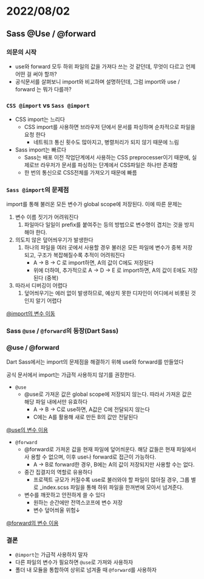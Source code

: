 # 2022/08/02

## **Sass @Use** / **@forward**

### 의문의 시작

- use와 forward 모두 하위 파일의 값을 가져다 쓰는 것 같던데, 무엇이 다르고 언제
  어떤 걸 써야 할까?
- 공식문서를 살펴보니 import와 비교하며 설명하던데, 그럼 import와 use / forward
  는 뭐가 다를까?

### `CSS @import` vs `Sass @import`

- CSS import는 느리다
  - CSS import를 사용하면 브라우저 단에서 문서를 파싱하며 순차적으로 파일을 요청
    한다
    - 네트워크 통신 횟수도 많아지고, 병렬처리가 되지 않기 때문에 느림
- Sass import는 빠르다
  - Sass는 배포 이전 작업단계에서 사용하는 CSS preprocesser이기 때문에, 실제로브
    라우저가 문서를 파싱하는 단계에서 CSS파일은 하나만 존재함
  - 한 번의 통신으로 CSS전체를 가져오기 때문에 빠름

### `Sass @import`의 문제점

import를 통해 불러온 모든 변수가 global scope에 저장된다. 이에 따른 문제는

1. 변수 이름 짓기가 어려워진다
   1. 파일마다 일일이 prefix를 붙여주는 등의 방법으로 변수명이 겹치는 것을 방지
      해야 한다.
2. 의도치 않은 덮어씌우기가 발생한다
   1. 하나의 파일을 여러 곳에서 사용할 경우 불러온 모든 파일에 변수가 중복 저장
      되고, 구조가 복잡해질수록 추적이 어려워진다
      - A → B → C 로 import하면, A의 값이 C에도 저장된다
      - 위에 더하여, 추가적으로 A → D → E 로 import하면, A의 값이 E에도 저장된다
        (중복)
3. 따라서 디버깅이 어렵다
   1. 덮어씌우기는 에러 없이 발생하므로, 예상치 못한 디자인이 어디에서 비롯된 것
      인지 알기 어렵다

[@import의 변수 이동]('./../images/@import.png')

### Sass `@use` / `@forward`의 등장(Dart Sass)

### @use / @forward

Dart Sass에서는 import의 문제점을 해결하기 위해 use와 forward를 만들었다

공식 문서에서 import는 가급적 사용하지 않기를 권장한다.

- `@use`
  - @use로 가져온 값은 global scope에 저장되지 않는다. 따라서 가져온 값은 해당
    파일 내에서만 유효하다
    - A → B → C로 use하면, A값은 C에 전달되지 않는다
    - C에는 A를 활용해 새로 만든 B의 값만 전달된다

[@use의 변수 이용]('./../images/@use.png')

- `@forward`
  - @forward로 가져온 값을 현재 파일에 덮어씌운다. 해당 값들은 현재 파일에서 사
    용할 수 없으며, 이후 use나 forward로 접근이 가능하다.
    - A → B로 forward한 경우, B에는 A의 값이 저장되지만 사용할 수는 없다.
  - 중간 집결지의 역할로 유용하다
    - 프로젝트 규모가 커질수록 use로 불러와야 할 파일이 많아질 경우, 그룹 별로
      \_index.scss 파일을 통해 하위 파일을 한꺼번에 모아서 넘겨준다.
  - 변수를 깨끗하고 안전하게 쓸 수 있다
    - 원하는 순간에만 전역스코프에 변수 저장
    - 변수 덮어씌울 위험&darr;

[@forward의 변수 이용]('./../images/@forward.png')

### 결론

- `@import`는 가급적 사용하지 말자
- 다른 파일의 변수가 필요하면 `@use`로 가져와 사용하자
- 폴더 내 모듈을 통합하여 상위로 넘겨줄 때 `@forward`를 사용하자
